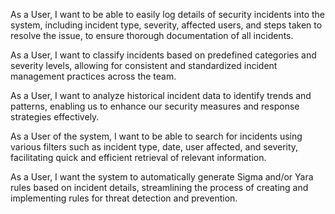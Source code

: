 As a User, I want to be able to easily log details of security incidents
into the system, including incident type, severity, affected users, and
steps taken to resolve the issue, to ensure thorough documentation of
all incidents.

As a User, I want to classify incidents based on predefined categories
and severity levels, allowing for consistent and standardized incident
management practices across the team.

As a User, I want to analyze historical incident data to identify trends
and patterns, enabling us to enhance our security measures and response
strategies effectively.

As a User of the system, I want to be able to search for incidents using
various filters such as incident type, date, user affected, and
severity, facilitating quick and efficient retrieval of relevant
information.

As a User, I want the system to automatically generate Sigma and/or Yara
rules based on incident details, streamlining the process of creating
and implementing rules for threat detection and prevention.
